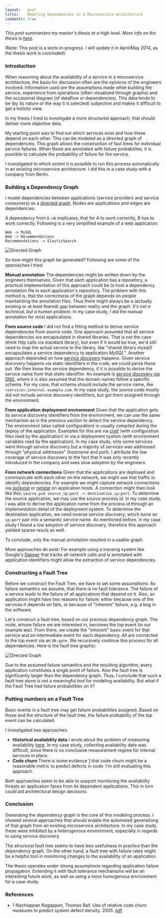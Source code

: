 ```yaml
---
layout:   post
title:    Modeling Dependencies in a Microservice Architecture
comments: true
---
```


_This post summarizes my master's thesis at a high level. More info on the thesis is [here](/my-masters-thesis)._

(Note: This post is a work-in-progress. I will update it in April/May 2014, as the thesis work is concluded)

### Introduction

When reasoning about the availability of a service in a microservice architecture, the basis for discussion often are the opinions of the engineers involved. Information used are the assumptions made while building the service, experience from operations (often visualized through graphs) and the occasional diagram (of dataflow or dependencies). This data tends to be (by its nature or the way it is selected) subjective and makes it difficult to get a holistic view.

In my thesis I tried to investigate a more structured approach, that should deliver more objective data.

My starting point was to find out which services exist and how these depend on each other. This can be modeled as a directed graph of dependencies. This graph allows the construction of faul trees for individual service failures. When these are annotated with failure probabilites, it is possible to calculate the probability of failure for the service.

I investigated to which extent it is possible to run this process automatically in an existing microservice architecture. I did this in a case study with a company from Berlin.

### Building a Dependency Graph

I model dependencies between applications (service providers and service consumers) as a [directed graph](https://en.wikipedia.org/wiki/Directed_graph). Nodes are applications and edges are dependencies.

A dependency from `A->B` implicates, that for A to work correctly, B has to work correctly. Following is a very simplified example of a web application:

```
Web -> MySQL
Web -> Recommendations
Recommendations -> ElasticSearch
```

<img src="/assets/master-directed-graph.png" alt="Directed Graph" title="Directed Graph" />

So how might this graph be generated? Following are some of the approaches I tried.

__Manual annotation__ The dependencies might be written down by the engineers themselves. Given that each application has a repository, a practical implementation of this approach could be to host a dependency annotation file in each application's repository. The problem with this method is, that the correctness of the graph depends on people maintainting the annotation files. Thus there might always be a (actually existing or at least feared) gap between reality and the graph. _It's not a technical, but a human problem._ In my case study, I did the manual annotation for most applications.

__From source code__ I did not find a fitting method to derive service dependencies from source code. One approach assumed that all service dependencies are encapsulated in shared libraries. That is not the case (think http calls via standard library), but even if it would be true, we'd still need to map the actual service to the library, like "shared library _mysql2_ encapsulates a service dependency to application _MySQL_". Another approach depended on how [service discovery](http://jasonwilder.com/blog/2014/02/04/service-discovery-in-the-cloud/) happens. Given service discovery happens via static identifiers in the code, we could parse these out. We then know the service dependency, if it is possible to derive the service name from that static identifier. An example is [service discovery via DNS](http://labs.spotify.com/2013/02/25/in-praise-of-boring-technology/), where it is also assumed that the domain names follow a specific schema. For my case, that schema should include the service name, like `<service>.internal.example.com`. In my case study, the source code mostly did not include service discovery identifiers, but got them assigned through the environment.

__From application deployment environment__ Given that the application gets its service discovery identifiers from the environment, we can use the same mechanism as in the previous section to detect the service dependency. The environment (also called configuration) is usually compiled during the deploy of the application. Examples for this are via [chef](http://www.getchef.com/) (with configuration files read by the application) or via a deployment system (with environment variables read by the application). In my case study, only some services went through service discovery but a majority of services was addressed through "physical addresses" (hostname and port). I attribute the low coverage of service discovery to the fact that it was only recently introduced in the company and sees slow adoption by the engineers.

__From network connections__ Given that the applications are deployed and communicate with each other on the network, we might use that traffic to identify dependencies. For example we might capture network connections via [sockstat](http://www.unix.com/man-page/all/0/sockstat/) or [netstat](http://www.unix.com/man-page/all/1/netstat/) on application hosts. A connection might then look like this: `source_pid source_ip:port -> destination_ip:port`. To determine the source application, we may use the source process id. In my case study, I was able to derive the application name from the process id through an implementation detail of the deployment system. To determine the destination application, we need inverse service discovery, which turns an `ip:port` pair into a semantic service name. As mentioned before, in my case study I found a low adoption of service discovery, therefore this approach yielded sparse resuls as well.

To conclude, only the manual annotation resulted in a usable graph.

More approaches do exist: For example using a traceing system like Google's [Dapper](http://research.google.com/pubs/pub36356.html) that tracks all network calls and is annotated with application identifiers might allow the extraction of service dependencies.

### Constructing a Fault Tree

Before we construct the Fault Tree, we have to set some assumptions: As failure semantics we assume, that there is no fault tolerance. The failure of a service leads to the failure of all applications that depend on it. Also, an application might have two reasons for failure: either because one of the services it depends on fails, or because of "inherent" failure, e.g. a bug in the software.

Let's construct a fault tree, based on our previous dependency graph. The node, whose failure we are interested in, becomes the top event (in our example `Web`). From there, we create the "inherent" basic event for that service and an intermediate event for each dependency. All are connected to the top event via an `OR-gate`. We recursively continue this process for all dependencies. Here is the fault tree graphic:

<img src="/assets/master-fault-tree.png" alt="Directed Graph" title="Directed Graph" />

Due to the assumed failure semantics and the resulting algorithm, every application constitutes a single point of failure. Also the fault tree is significantly larger than the dependency graph. Thus, I conclude that such a fault tree alone is not a meaningful tool for modeling availability. But what if the Fault Tree had failure probabilities on it?

### Putting numbers on a Fault Tree

Basic events in a fault tree may get failure probabilities assigned. Based on these and the structure of the fault tree, the failure probability of the top event can be calculated.

I investigated two approaches:

 * __Historical availability data__ I wrote about the problem of measuring availability [here](/on-measuring-availability-for-services/). In my case study, collecting availability data was difficult, since there is no conclusive measurement regime for internal services in place.
 * __Code churn__ There is some evidence [1](#thesis-nut-1) that code churn might be a reasonable metric to predict defects in code. I'm still evaluating this approach.

Both approaches seem to be able to support monitoring the availability threats an application faces from its dependent applications. This in turn could aid architectural design decisions.

### Conclusion

Generating the dependency graph is the core of this modeling process. I showed several approaches that should enable the automated generationg of that graph from an existing microservice architecture. In my case study, these were inhibited by a heterogenous environment, especially in regards to using service discovery.

The structural fault tree seems to have less usefulness in practice than the dependency graph. On the other hand, a fault tree with failure rates might be a helpful tool in monitoring changes to the availability of an application.

The thesis operates under strong assumptions regarding application failure propagation. Extending it with fault tolerance mechanisms will be an interesting future work, as well as using a more homogenous environment for a case study.

<!--The history of the microservice architecture I investigated was that a monolithic application was broken into smaller services. But the monolith is still there, most importantly keeping the master data and core business logic. This leads to all microservices depending on the monolith still. -->

<!--For the future: more paas, devops, building programmable infrastructure means, that we can not only create it from code, but should also be able to reason about it, once it is created. That is part of controling complexity.-->

### References

  * <a name="thesis-nut-1">1</a> Nachiappan Nagappan, Thomas Ball. Use of relative code churn measures to predict system defect density. 2005. [pdf](https://research.microsoft.com/pubs/69126/icse05churn.pdf)
